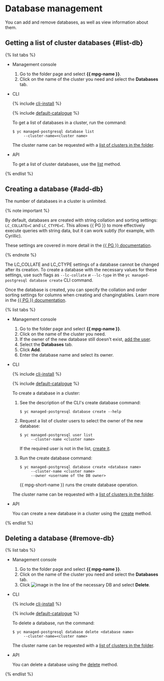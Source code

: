 # Database management

You can add and remove databases, as well as view information about them.

## Getting a list of cluster databases {#list-db}

{% list tabs %}

- Management console
  1. Go to the folder page and select **{{ mpg-name }}**.
  1. Click on the name of the cluster you need and select the **Databases** tab.

- CLI

  {% include [cli-install](../../_includes/cli-install.md) %}

  {% include [default-catalogue](../../_includes/default-catalogue.md) %}

  To get a list of databases in a cluster, run the command:

  ```
  $ yc managed-postgresql database list
       --cluster-name=<cluster name>
  ```

  The cluster name can be requested with a [list of clusters in the folder](cluster-list.md).

- API

  To get a list of cluster databases, use the [list](../api-ref/Database/list.md) method.

{% endlist %}

## Creating a database {#add-db}

The number of databases in a cluster is unlimited.

{% note important %}

By default, databases are created with string collation and sorting settings: `LC_COLLATE=C` and `LC_CTYPE=C`.
This allows {{ PG }} to more effectively execute queries with string data, but it can
work subtly (for example, with Cyrillic).

These settings are covered in more detail in the [{{ PG }} documentation](https://www.postgresql.org/docs/current/collation.html).

{% endnote %}

The LC_COLLATE and LC_CTYPE settings of a database cannot be changed after its creation.
To create a database with the necessary values for these settings, use such flags as `--lc-collate`
и `--lc-type` in the `yc managed-postgresql database create` CLI command.

Once the database is created, you can specify the collation and order sorting settings for columns when creating and changingtables. Learn more in the [{{ PG }} documentation](https://www.postgresql.org/docs/current/sql-createtable.html).

{% list tabs %}

- Management console
  1. Go to the folder page and select **{{ mpg-name }}**.
  1. Click on the name of the cluster you need.
  1. If the owner of the new database still doesn't exist, [add the user](cluster-users.md#adduser).
  1. Select the **Databases** tab.
  1. Click **Add**.
  1. Enter the database name and select its owner.

- CLI

  {% include [cli-install](../../_includes/cli-install.md) %}

  {% include [default-catalogue](../../_includes/default-catalogue.md) %}

  To create a database in a cluster:

  1. See the description of the CLI's create database command:

     ```
     $ yc managed-postgresql database create --help
     ```

  1. Request a list of cluster users to select the owner of the new database:

     ```
     $ yc managed-postgresql user list
          --cluster-name <cluster name>
     ```

     If the required user is not in the list, [create it](cluster-users.md#adduser).

  1. Run the create database command:

     ```
     $ yc managed-postgresql database create <database name>
          --cluster-name <cluster name>
          --owner <username of the DB owner>
     ```

     {{ mpg-short-name }} runs the create database operation.

  The cluster name can be requested with a [list of clusters in the folder](cluster-list.md).

- API

  You can create a new database in a cluster using the [create](../api-ref/Database/create.md) method.

{% endlist %}

## Deleting a database {#remove-db}

{% list tabs %}

- Management console
  1. Go to the folder page and select **{{ mpg-name }}**.
  1. Click on the name of the cluster you need and select the **Databases** tab.
  1. Click ![image](../../_assets/vertical-ellipsis.svg) in the line of the necessary DB and select **Delete**.

- CLI

  {% include [cli-install](../../_includes/cli-install.md) %}

  {% include [default-catalogue](../../_includes/default-catalogue.md) %}

  To delete a database, run the command:

  ```
  $ yc managed-postgresql database delete <database name>
       --cluster-name=<cluster name>
  ```

  The cluster name can be requested with a [list of clusters in the folder](cluster-list.md).

- API

  You can delete a database using the [delete](../api-ref/Database/delete.md) method.

{% endlist %}

